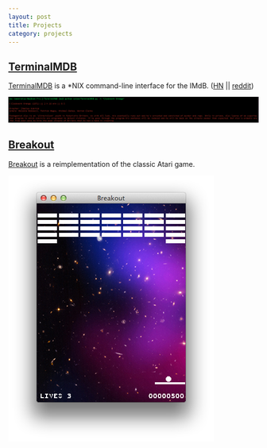 ```yaml
---
layout: post
title: Projects
category: projects
---
```


[TerminalMDB](https://github.com/zacoppotamus/TerminaIMdB)
---
[TerminalMDB](https://github.com/zacoppotamus/TerminaIMdB) is a *NIX command-line interface for the IMdB. ([HN](http://news.ycombinator.com/item?id=4962797) || [reddit](http://www.reddit.com/r/Python/comments/15dr9j/i_made_a_cli_to_retrieve_info_from_the_imdb/))

[![Screenshot](/images/terminalmdb.png "TerminalMDB")](/images/terminalmdb.png)

[Breakout](https://github.com/zacoppotamus/Breakout)
---
[Breakout](https://github.com/zacoppotamus/Breakout) is a reimplementation of the classic Atari game.

[![Screenshot](/images/Breakout1.png "TerminalMDB")](/images/terminalmdb.png)
